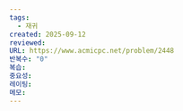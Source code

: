 ```yaml
---
tags:
  - 재귀
created: 2025-09-12
reviewed:
URL: https://www.acmicpc.net/problem/2448
반복수: "0"
복습:
중요성:
레이팅:
메모:
---
```

